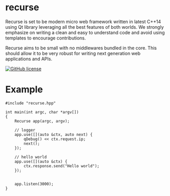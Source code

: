 # recurse

Recurse is set to be modern micro web framework written in latest C++14 using
Qt library leveraging all the best features of both worlds.  We strongly
emphasize on writing a clean and easy to understand code and avoid using
templates to encourage contributions.

Recurse aims to be small with no middlewares bundled in the core. This should
allow it to be very robust for writing next generation web applications and
APIs.


[![GitHub license](https://img.shields.io/github/license/mashape/apistatus.svg)](https://github.com/xwalk/recurse/blob/master/LICENSE)

# Example


```
#include "recurse.hpp"

int main(int argc, char *argv[])
{
    Recurse app(argc, argv);

    // logger
    app.use([](auto &ctx, auto next) {
        qDebug() << ctx.request.ip;
        next();
    });

    // hello world
    app.use([](auto &ctx) {
        ctx.response.send("Hello world");
    });


    app.listen(3000);
}

```
